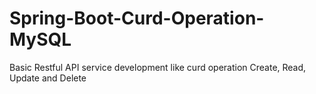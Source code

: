 # Spring-Boot-Curd-Operation-MySQL
Basic Restful API service development like curd operation Create, Read, Update and Delete
